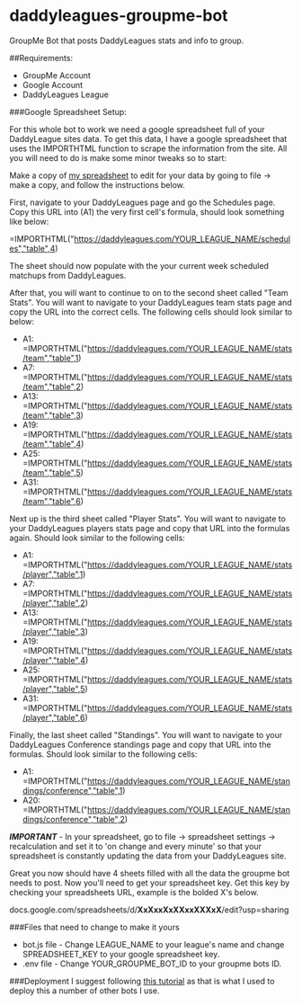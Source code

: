 # daddyleagues-groupme-bot
GroupMe Bot that posts DaddyLeagues stats and info to group.

##Requirements: 
* GroupMe Account
* Google Account
* DaddyLeagues League

###Google Spreadsheet Setup:

For this whole bot to work we need a google spreadsheet full of your DaddyLeague sites data. To get this data, I have a google spreadsheet that uses the IMPORTHTML function to scrape the information from the site. All you will need to do is make some minor tweaks so to start:

Make a copy of [my spreadsheet](https://docs.google.com/spreadsheets/d/1qa0-IsLM4KTi6P69FWrmB_0KiLUdTGHleKJ2vIq9hP8/edit?usp=sharing) to edit for your data by going to file -> make a copy, and follow the instructions below. 

First, navigate to your DaddyLeagues page and go the Schedules page. Copy this URL into (A1) the very first cell's formula, should look something like below:

=IMPORTHTML("https://daddyleagues.com/YOUR_LEAGUE_NAME/schedules","table",4)

The sheet should now populate with the your current week scheduled matchups from DaddyLeagues.

After that, you will want to continue to on to the second sheet called "Team Stats". You will want to navigate to your DaddyLeagues team stats page and copy the URL into the correct cells. The following cells should look similar to below:

* A1: =IMPORTHTML("https://daddyleagues.com/YOUR_LEAGUE_NAME/stats/team","table",1)
* A7: =IMPORTHTML("https://daddyleagues.com/YOUR_LEAGUE_NAME/stats/team","table",2)
* A13: =IMPORTHTML("https://daddyleagues.com/YOUR_LEAGUE_NAME/stats/team","table",3)
* A19: =IMPORTHTML("https://daddyleagues.com/YOUR_LEAGUE_NAME/stats/team","table",4)
* A25: =IMPORTHTML("https://daddyleagues.com/YOUR_LEAGUE_NAME/stats/team","table",5)
* A31: =IMPORTHTML("https://daddyleagues.com/YOUR_LEAGUE_NAME/stats/team","table",6)

Next up is the third sheet called "Player Stats". You will want to navigate to your DaddyLeagues players stats page and copy that URL into the formulas again. Should look similar to the following cells:

* A1: =IMPORTHTML("https://daddyleagues.com/YOUR_LEAGUE_NAME/stats/player","table",1)
* A7: =IMPORTHTML("https://daddyleagues.com/YOUR_LEAGUE_NAME/stats/player","table",2)
* A13: =IMPORTHTML("https://daddyleagues.com/YOUR_LEAGUE_NAME/stats/player","table",3)
* A19: =IMPORTHTML("https://daddyleagues.com/YOUR_LEAGUE_NAME/stats/player","table",4)
* A25: =IMPORTHTML("https://daddyleagues.com/YOUR_LEAGUE_NAME/stats/player","table",5)
* A31: =IMPORTHTML("https://daddyleagues.com/YOUR_LEAGUE_NAME/stats/player","table",6)

Finally, the last sheet called "Standings". You will want to navigate to your DaddyLeagues Conference standings page and copy that URL into the formulas. Should look similar to the following cells:

* A1: =IMPORTHTML("https://daddyleagues.com/YOUR_LEAGUE_NAME/standings/conference","table",1)
* A20: =IMPORTHTML("https://daddyleagues.com/YOUR_LEAGUE_NAME/standings/conference","table",2)

***IMPORTANT*** - In your spreadsheet, go to file -> spreadsheet settings -> recalculation and set it to 'on change and every minute' so that your spreadsheet is constantly updating the data from your DaddyLeagues site.

Great you now should have 4 sheets filled with all the data the groupme bot needs to post. Now you'll need to get your spreadsheet key. Get this key by checking your spreadsheets URL, example is the bolded X's below.

docs.google.com/spreadsheets/d/__XxXxxXxXXxxXXXxX__/edit?usp=sharing

###Files that need to change to make it yours
* bot.js file - Change LEAGUE_NAME to your league's name and change SPREADSHEET_KEY to your google spreadsheet key.
* .env file - Change YOUR_GROUPME_BOT_ID to your groupme bots ID.

###Deployment
I suggest following [this tutorial](https://github.com/groupme/bot-tutorial-nodejs) as that is what I used to deploy this a number of other bots I use.
